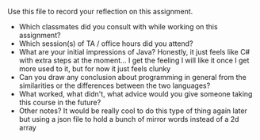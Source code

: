 Use this file to record your reflection on this assignment.

- Which classmates did you consult with while working on this assignment?
- Which session(s) of TA / office hours did you attend?
- What are your initial impressions of Java? 
    Honestly, it just feels like C# with extra steps at the moment... I get the feeling I will like it once I get more used to it, but for now it just feels clunky 
- Can you draw any conclusion about programming in general from the similarities or the differences between the two languages? 
- What worked, what didn't, what advice would you give someone taking this course in the future?
- Other notes?
    It would be really cool to do this type of thing again later but using a json file to hold a bunch of mirror words instead of a 2d array